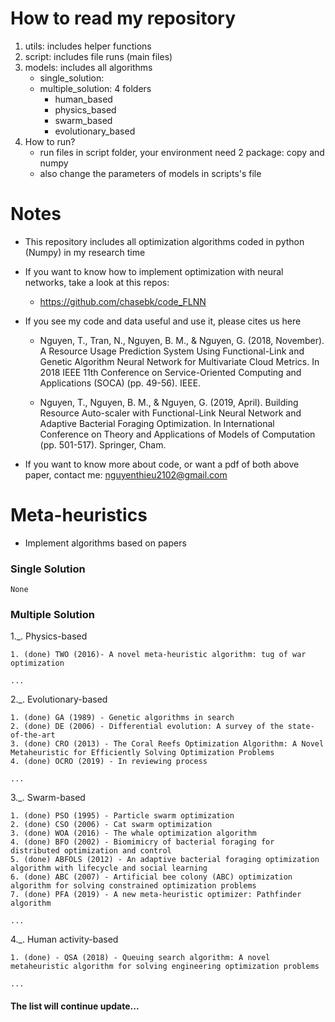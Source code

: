 # How to read my repository
1. utils: includes helper functions
2. script: includes file runs (main files)
3. models: includes all algorithms 
    * single_solution: 
    * multiple_solution: 4 folders
        * human_based
        * physics_based
        * swarm_based
        * evolutionary_based
4. How to run?
    * run files in script folder, your environment need 2 package: copy and numpy
    * also change the parameters of models in scripts's file

# Notes
* This repository includes all optimization algorithms coded in python (Numpy) in my research time
* If you want to know how to implement optimization with neural networks, take a look at this repos:
    * https://github.com/chasebk/code_FLNN

* If you see my code and data useful and use it, please cites us here

    * Nguyen, T., Tran, N., Nguyen, B. M., & Nguyen, G. (2018, November). A Resource Usage Prediction System Using Functional-Link and Genetic Algorithm Neural Network for Multivariate Cloud Metrics. In 2018 IEEE 11th Conference on Service-Oriented Computing and Applications (SOCA) (pp. 49-56). IEEE.

    * Nguyen, T., Nguyen, B. M., & Nguyen, G. (2019, April). Building Resource Auto-scaler with Functional-Link Neural Network and Adaptive Bacterial Foraging Optimization. In International Conference on Theory and Applications of Models of Computation (pp. 501-517). Springer, Cham.

* If you want to know more about code, or want a pdf of both above paper, contact me: nguyenthieu2102@gmail.com


# Meta-heuristics
- Implement algorithms based on papers

### Single Solution
```code
None
```

### Multiple Solution
1._. Physics-based
```code
1. (done) TWO (2016)- A novel meta-heuristic algorithm: tug of war optimization

...
```

2._. Evolutionary-based
```code 
1. (done) GA (1989) - Genetic algorithms in search
2. (done) DE (2006) - Differential evolution: A survey of the state-of-the-art
3. (done) CRO (2013) - The Coral Reefs Optimization Algorithm: A Novel Metaheuristic for Efficiently Solving Optimization Problems
4. (done) OCRO (2019) - In reviewing process

...
```

3._. Swarm-based
```code
1. (done) PSO (1995) - Particle swarm optimization
2. (done) CSO (2006) - Cat swarm optimization
3. (done) WOA (2016) - The whale optimization algorithm
4. (done) BFO (2002) - Biomimicry of bacterial foraging for distributed optimization and control
5. (done) ABFOLS (2012) - An adaptive bacterial foraging optimization algorithm with lifecycle and social learning
6. (done) ABC (2007) - Artificial bee colony (ABC) optimization algorithm for solving constrained optimization problems
7. (done) PFA (2019) - A new meta-heuristic optimizer: Pathfinder algorithm

...
```

4._. Human activity-based
```code
1. (done) - QSA (2018) - Queuing search algorithm: A novel metaheuristic algorithm for solving engineering optimization problems

... 
```

#### The list will continue update...